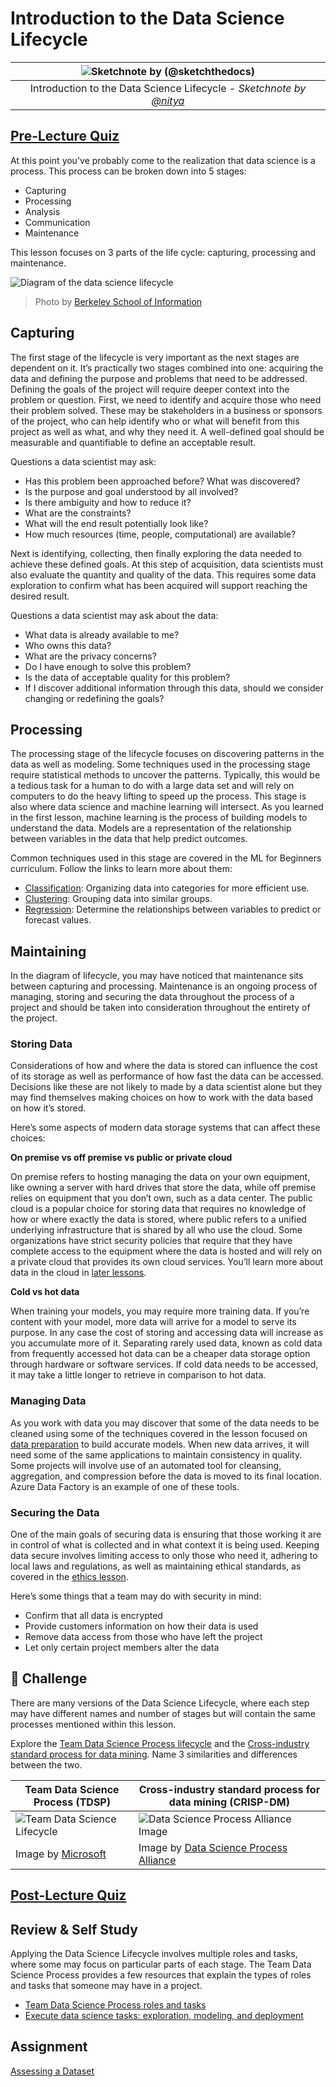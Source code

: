 # Introduction to the Data Science Lifecycle

|![ Sketchnote by [(@sketchthedocs)](https://sketchthedocs.dev) ](../../sketchnotes/14-DataScience-Lifecycle.png)|
|:---:|
| Introduction to the Data Science Lifecycle - _Sketchnote by [@nitya](https://twitter.com/nitya)_ |

## [Pre-Lecture Quiz](https://red-water-0103e7a0f.azurestaticapps.net/quiz/26)

At this point you've probably come to the realization that data science is a process. This process can be broken down into 5 stages:

- Capturing
- Processing
- Analysis
- Communication
- Maintenance


This lesson focuses on 3 parts of the life cycle: capturing, processing and maintenance.

![Diagram of the data science lifecycle](./images/data-science-lifecycle.jpg)
> Photo by [Berkeley School of Information](https://ischoolonline.berkeley.edu/data-science/what-is-data-science/)

## Capturing

The first stage of the lifecycle is very important as the next stages are dependent on it. It’s practically two stages combined into one: acquiring the data and defining the purpose and problems that need to be addressed. 
Defining the goals of the project will require deeper context into the problem or question. First, we need to identify and acquire those who need their problem solved. These may be stakeholders in a business or sponsors of the project, who can help identify who or what will benefit from this project as well as what, and why they need it. A well-defined goal should be measurable and quantifiable to define an acceptable result. 

Questions a data scientist may ask:
-	Has this problem been approached before? What was discovered?
-	Is the purpose and goal understood by all involved?
-	Is there ambiguity and how to reduce it?
-	What are the constraints?
-	What will the end result potentially look like?
-	How much resources (time, people, computational) are available?

Next is identifying, collecting, then finally exploring the data needed to achieve these defined goals. At this step of acquisition, data scientists must also evaluate the quantity and quality of the data. This requires some data exploration to confirm what has been acquired will support reaching the desired result.  

Questions a data scientist may ask about the data:
-	What data is already available to me?
-	Who owns this data?
-	What are the privacy concerns? 
-	Do I have enough to solve this problem?
-	Is the data of acceptable quality for this problem?
-	If I discover additional information through this data, should we consider changing or redefining the goals?

## Processing

The processing stage of the lifecycle focuses on discovering patterns in the data as well as modeling. Some techniques used in the processing stage require statistical methods to uncover the patterns. Typically, this would be a tedious task for a human to do with a large data set and will rely on computers to do the heavy lifting to speed up the process. This stage is also where data science and machine learning will intersect. As you learned in the first lesson, machine learning is the process of building models to understand the data. Models are a representation of the relationship between variables in the data that help predict outcomes.

Common techniques used in this stage are covered in the ML for Beginners curriculum.  Follow the links to learn more about them:

- [Classification](https://github.com/microsoft/ML-For-Beginners/tree/main/4-Classification):  Organizing data into categories for more efficient use.
- [Clustering](https://github.com/microsoft/ML-For-Beginners/tree/main/5-Clustering): Grouping data into similar groups.
- [Regression](https://github.com/microsoft/ML-For-Beginners/tree/main/2-Regression): Determine the relationships between variables to predict or forecast values.

## Maintaining
In the diagram of lifecycle, you may have noticed that maintenance sits between capturing and processing. Maintenance is an ongoing process of managing, storing and securing the data throughout the process of a project and should be taken into consideration throughout the entirety of the project. 

### Storing Data
Considerations of how and where the data is stored can influence the cost of its storage as well as performance of how fast the data can be accessed. Decisions like these are not likely to made by a data scientist alone but they may find themselves making choices on how to work with the data based on how it’s stored.

Here’s some aspects of modern data storage systems that can affect these choices: 

**On premise vs off premise vs public or private cloud**

On premise refers to hosting managing the data on your own equipment, like owning a server with hard drives that store the data, while off premise relies on equipment that you don’t own, such as a data center. The public cloud is a popular choice for storing data that requires no knowledge of how or where exactly the data is stored, where public refers to a unified underlying infrastructure that is shared by all who use the cloud. Some organizations have strict security policies that require that they have complete access to the equipment where the data is hosted and will rely on a private cloud that provides its own cloud services. You’ll learn more about data in the cloud in [later lessons](https://github.com/microsoft/Data-Science-For-Beginners/tree/main/5-Data-Science-In-Cloud).

**Cold vs hot data**

When training your models, you may require more training data. If you’re content with your model, more data will arrive for a model to serve its purpose. In any case the cost of storing and accessing data will increase as you accumulate more of it. Separating rarely used data, known as cold data from frequently accessed hot data can be a cheaper data storage option through hardware or software services. If cold data needs to be accessed, it may take a little longer to retrieve in comparison to hot data.

### Managing Data
As you work with data you may discover that some of the data needs to be cleaned using some of the techniques covered in the lesson focused on [data preparation](https://github.com/microsoft/Data-Science-For-Beginners/tree/main/2-Working-With-Data/08-data-preparation) to build accurate models.  When new data arrives, it will need some of the same applications to maintain consistency in quality. Some projects will involve use of an automated tool for cleansing, aggregation, and compression before the data is moved to its final location. Azure Data Factory is an example of one of these tools.

### Securing the Data
One of the main goals of securing data is ensuring that those working it are in control of what is collected and in what context it is being used. Keeping data secure involves limiting access to only those who need it, adhering to local laws and regulations, as well as maintaining ethical standards, as covered in the [ethics lesson](https://github.com/microsoft/Data-Science-For-Beginners/tree/main/1-Introduction/02-ethics). 

Here’s some things that a team may do with security in mind:
- Confirm that all data is encrypted
- Provide customers information on how their data is used
- Remove data access from those who have left the project 
- Let only certain project members alter the data


## 🚀 Challenge

There are many versions of the Data Science Lifecycle, where each step may have different names and number of stages but will contain the same processes mentioned within this lesson.

Explore the [Team Data Science Process lifecycle](https://docs.microsoft.com/en-us/azure/architecture/data-science-process/lifecycle) and the [Cross-industry standard process for data mining](https://www.datascience-pm.com/crisp-dm-2/). Name 3 similarities and differences between the two.

|Team Data Science Process (TDSP)|Cross-industry standard process for data mining (CRISP-DM)|
|--|--|
|![Team Data Science Lifecycle](./images/tdsp-lifecycle2.png) | ![Data Science Process Alliance Image](./images/CRISP-DM.png) |
| Image by [Microsoft](https://docs.microsoft.comazure/architecture/data-science-process/lifecycle) | Image by [Data Science Process Alliance](https://www.datascience-pm.com/crisp-dm-2/) |

## [Post-Lecture Quiz](https://red-water-0103e7a0f.azurestaticapps.net/quiz/27)

## Review & Self Study

Applying the Data Science Lifecycle involves multiple roles and tasks, where some may focus on particular parts of each stage. The Team Data Science Process provides a few resources that explain the types of roles and tasks that someone may have in a project.

* [Team Data Science Process roles and tasks](https://docs.microsoft.com/en-us/azure/architecture/data-science-process/roles-tasks)
* [Execute data science tasks: exploration, modeling, and deployment](https://docs.microsoft.com/en-us/azure/architecture/data-science-process/execute-data-science-tasks)

## Assignment

[Assessing a Dataset](assignment.md)
